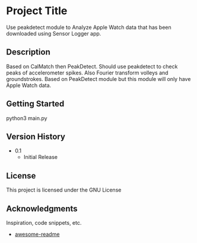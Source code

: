 # Project Title

Use peakdetect module to Analyze Apple Watch data that has been downloaded using Sensor Logger app. 

## Description

Based on CalMatch then PeakDetect. Should use peakdetect to check peaks of accelerometer spikes. Also Fourier transform volleys and groundstrokes. Based on PeakDetect module but this module will only have Apple Watch data.

## Getting Started

python3 main.py

## Version History

* 0.1
    * Initial Release

## License

This project is licensed under the GNU License

## Acknowledgments

Inspiration, code snippets, etc.
* [awesome-readme](https://github.com/matiassingers/awesome-readme)
